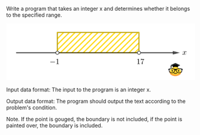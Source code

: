 Write a program that takes an integer x and determines whether it belongs to the specified range. 

![Image](Belonging1.png)

Input data format:
The input to the program is an integer x.

Output data format:
The program should output the text according to the problem's condition.

Note. If the point is gouged, the boundary is not included, if the point is painted over, the boundary is included.